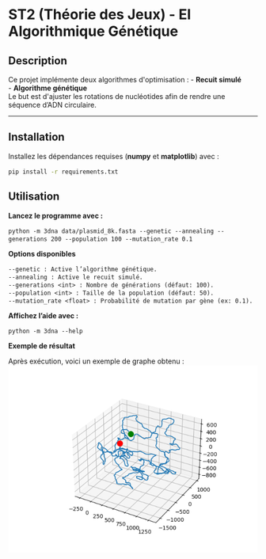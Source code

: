 # ST2 (Théorie des Jeux) - EI Algorithmique Génétique

## Description  
Ce projet implémente deux algorithmes d'optimisation :
        - **Recuit simulé**  
        - **Algorithme génétique**  
Le but est d'ajuster les rotations de nucléotides afin de rendre une séquence d’ADN circulaire.

---

## Installation  
Installez les dépendances requises (**numpy** et **matplotlib**) avec :  

```bash
pip install -r requirements.txt
```

## Utilisation

**Lancez le programme avec :**

```
python -m 3dna data/plasmid_8k.fasta --genetic --annealing --generations 200 --population 100 --mutation_rate 0.1
```

**Options disponibles**

    --genetic : Active l’algorithme génétique.
    --annealing : Active le recuit simulé.
    --generations <int> : Nombre de générations (défaut: 100).
    --population <int> : Taille de la population (défaut: 50).
    --mutation_rate <float> : Probabilité de mutation par gène (ex: 0.1).

**Affichez l’aide avec :**

```
python -m 3dna --help
```

**Exemple de résultat**

Après exécution, voici un exemple de graphe obtenu :
![Exemple de graphe](data/example.png)
